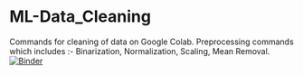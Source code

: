 # ML-Data_Cleaning

Commands for cleaning of data on Google Colab.
Preprocessing commands which includes :- Binarization, Normalization, Scaling, Mean Removal.
[![Binder](https://mybinder.org/badge.svg)](https://mybinder.org/v2/gh/varnita21/master)

